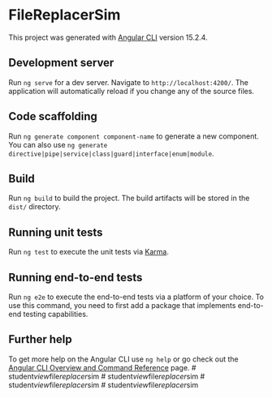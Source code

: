 # FileReplacerSim

This project was generated with [Angular CLI](https://github.com/angular/angular-cli) version 15.2.4.

## Development server

Run `ng serve` for a dev server. Navigate to `http://localhost:4200/`. The application will automatically reload if you change any of the source files.

## Code scaffolding

Run `ng generate component component-name` to generate a new component. You can also use `ng generate directive|pipe|service|class|guard|interface|enum|module`.

## Build

Run `ng build` to build the project. The build artifacts will be stored in the `dist/` directory.

## Running unit tests

Run `ng test` to execute the unit tests via [Karma](https://karma-runner.github.io).

## Running end-to-end tests

Run `ng e2e` to execute the end-to-end tests via a platform of your choice. To use this command, you need to first add a package that implements end-to-end testing capabilities.

## Further help

To get more help on the Angular CLI use `ng help` or go check out the [Angular CLI Overview and Command Reference](https://angular.io/cli) page.
#   s t u d e n t _ v i e w _ f i l e _ r e p l a c e r _ s i m  
 #   s t u d e n t _ v i e w _ f i l e _ r e p l a c e r _ s i m  
 #   s t u d e n t _ v i e w _ f i l e _ r e p l a c e r _ s i m  
 #   s t u d e n t _ v i e w _ f i l e _ r e p l a c e r _ s i m  
 